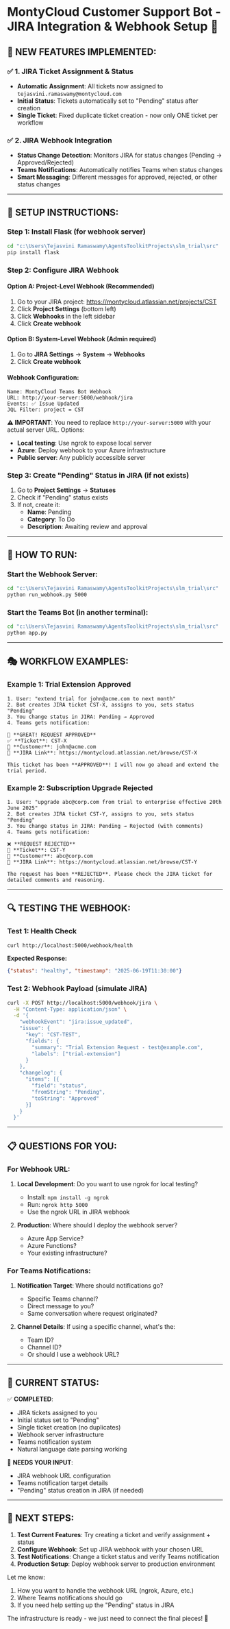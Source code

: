 # MontyCloud Customer Support Bot - JIRA Integration & Webhook Setup 🎫

## 🎯 NEW FEATURES IMPLEMENTED:

### ✅ 1. JIRA Ticket Assignment & Status
- **Automatic Assignment**: All tickets now assigned to `tejasvini.ramaswamy@montycloud.com`
- **Initial Status**: Tickets automatically set to "Pending" status after creation
- **Single Ticket**: Fixed duplicate ticket creation - now only ONE ticket per workflow

### ✅ 2. JIRA Webhook Integration
- **Status Change Detection**: Monitors JIRA for status changes (Pending → Approved/Rejected)
- **Teams Notifications**: Automatically notifies Teams when status changes
- **Smart Messaging**: Different messages for approved, rejected, or other status changes

---

## 🔧 SETUP INSTRUCTIONS:

### Step 1: Install Flask (for webhook server)
```bash
cd "c:\Users\Tejasvini Ramaswamy\AgentsToolkitProjects\slm_trial\src"
pip install flask
```

### Step 2: Configure JIRA Webhook

#### Option A: Project-Level Webhook (Recommended)
1. Go to your JIRA project: https://montycloud.atlassian.net/projects/CST
2. Click **Project Settings** (bottom left)
3. Click **Webhooks** in the left sidebar
4. Click **Create webhook**

#### Option B: System-Level Webhook (Admin required)
1. Go to **JIRA Settings** → **System** → **Webhooks**
2. Click **Create webhook**

#### Webhook Configuration:
```
Name: MontyCloud Teams Bot Webhook
URL: http://your-server:5000/webhook/jira
Events: ✅ Issue Updated
JQL Filter: project = CST
```

**⚠️ IMPORTANT**: You need to replace `http://your-server:5000` with your actual server URL. Options:
- **Local testing**: Use ngrok to expose local server
- **Azure**: Deploy webhook to your Azure infrastructure
- **Public server**: Any publicly accessible server

### Step 3: Create "Pending" Status in JIRA (if not exists)

1. Go to **Project Settings** → **Statuses**
2. Check if "Pending" status exists
3. If not, create it:
   - **Name**: Pending
   - **Category**: To Do
   - **Description**: Awaiting review and approval

---

## 🚀 HOW TO RUN:

### Start the Webhook Server:
```bash
cd "c:\Users\Tejasvini Ramaswamy\AgentsToolkitProjects\slm_trial\src"
python run_webhook.py 5000
```

### Start the Teams Bot (in another terminal):
```bash
cd "c:\Users\Tejasvini Ramaswamy\AgentsToolkitProjects\slm_trial\src"
python app.py
```

---

## 🎭 WORKFLOW EXAMPLES:

### Example 1: Trial Extension Approved
```
1. User: "extend trial for john@acme.com to next month"
2. Bot creates JIRA ticket CST-X, assigns to you, sets status "Pending"
3. You change status in JIRA: Pending → Approved
4. Teams gets notification:

🎉 **GREAT! REQUEST APPROVED**
✅ **Ticket**: CST-X
📧 **Customer**: john@acme.com
🔗 **JIRA Link**: https://montycloud.atlassian.net/browse/CST-X

This ticket has been **APPROVED**! I will now go ahead and extend the trial period.
```

### Example 2: Subscription Upgrade Rejected
```
1. User: "upgrade abc@corp.com from trial to enterprise effective 20th June 2025"
2. Bot creates JIRA ticket CST-Y, assigns to you, sets status "Pending"
3. You change status in JIRA: Pending → Rejected (with comments)
4. Teams gets notification:

❌ **REQUEST REJECTED**
🎫 **Ticket**: CST-Y
📧 **Customer**: abc@corp.com
🔗 **JIRA Link**: https://montycloud.atlassian.net/browse/CST-Y

The request has been **REJECTED**. Please check the JIRA ticket for detailed comments and reasoning.
```

---

## 🔍 TESTING THE WEBHOOK:

### Test 1: Health Check
```bash
curl http://localhost:5000/webhook/health
```
**Expected Response:**
```json
{"status": "healthy", "timestamp": "2025-06-19T11:30:00"}
```

### Test 2: Webhook Payload (simulate JIRA)
```bash
curl -X POST http://localhost:5000/webhook/jira \
  -H "Content-Type: application/json" \
  -d '{
    "webhookEvent": "jira:issue_updated",
    "issue": {
      "key": "CST-TEST",
      "fields": {
        "summary": "Trial Extension Request - test@example.com",
        "labels": ["trial-extension"]
      }
    },
    "changelog": {
      "items": [{
        "field": "status",
        "fromString": "Pending",
        "toString": "Approved"
      }]
    }
  }'
```

---

## 📋 QUESTIONS FOR YOU:

### For Webhook URL:
1. **Local Development**: Do you want to use ngrok for local testing?
   - Install: `npm install -g ngrok`
   - Run: `ngrok http 5000`
   - Use the ngrok URL in JIRA webhook

2. **Production**: Where should I deploy the webhook server?
   - Azure App Service?
   - Azure Functions?
   - Your existing infrastructure?

### For Teams Notifications:
1. **Notification Target**: Where should notifications go?
   - Specific Teams channel?
   - Direct message to you?
   - Same conversation where request originated?

2. **Channel Details**: If using a specific channel, what's the:
   - Team ID?
   - Channel ID?
   - Or should I use a webhook URL?

---

## 🎯 CURRENT STATUS:

✅ **COMPLETED**:
- JIRA tickets assigned to you
- Initial status set to "Pending"
- Single ticket creation (no duplicates)
- Webhook server infrastructure
- Teams notification system
- Natural language date parsing working

🔄 **NEEDS YOUR INPUT**:
- JIRA webhook URL configuration
- Teams notification target details
- "Pending" status creation in JIRA (if needed)

---

## 🚀 NEXT STEPS:

1. **Test Current Features**: Try creating a ticket and verify assignment + status
2. **Configure Webhook**: Set up JIRA webhook with your chosen URL
3. **Test Notifications**: Change a ticket status and verify Teams notification
4. **Production Setup**: Deploy webhook server to production environment

Let me know:
1. How you want to handle the webhook URL (ngrok, Azure, etc.)
2. Where Teams notifications should go
3. If you need help setting up the "Pending" status in JIRA

The infrastructure is ready - we just need to connect the final pieces! 🎉
